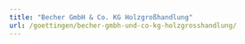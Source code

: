 ```yaml
---
title: "Becher GmbH & Co. KG Holzgroßhandlung"
url: /goettingen/becher-gmbh-und-co-kg-holzgrosshandlung/
---
```


